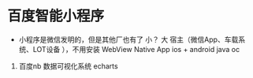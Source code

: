 # 百度智能小程序

- 小程序是微信发明的，但是其他厂也有了
  小？ 大 宿主（微信App、车载系统、LOT设备 ），不用安装
  WebView Native App  ios + android java oc

1. 百度nb 数据可视化系统
  echarts 
